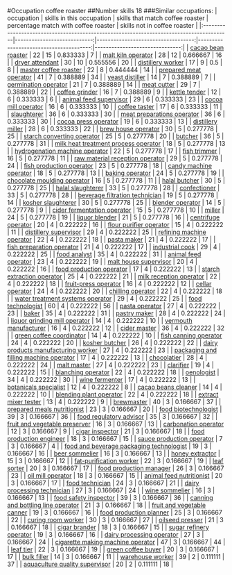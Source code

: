 #Occupation coffee roaster
##Number skills 18
###Similar occupations:
| occupation                                                                              |   skills in this occupation |   skills that match coffee roaster |   percentage match with coffee roaster |   skills not in coffee roaster |
|:----------------------------------------------------------------------------------------|----------------------------:|-----------------------------------:|---------------------------------------:|-------------------------------:|
| [cacao bean roaster](cacao_bean_roaster.md)                                             |                          22 |                                 15 |                               0.833333 |                              7 |
| [malt kiln operator](malt_kiln_operator.md)                                             |                          28 |                                 12 |                               0.666667 |                             16 |
| [dryer attendant](dryer_attendant.md)                                                   |                          30 |                                 10 |                               0.555556 |                             20 |
| [distillery worker](distillery_worker.md)                                               |                          17 |                                  9 |                               0.5      |                              8 |
| [master coffee roaster](master_coffee_roaster.md)                                       |                          22 |                                  8 |                               0.444444 |                             14 |
| [prepared meat operator](prepared_meat_operator.md)                                     |                          41 |                                  7 |                               0.388889 |                             34 |
| [yeast distiller](yeast_distiller.md)                                                   |                          14 |                                  7 |                               0.388889 |                              7 |
| [germination operator](germination_operator.md)                                         |                          21 |                                  7 |                               0.388889 |                             14 |
| [meat cutter](meat_cutter.md)                                                           |                          29 |                                  7 |                               0.388889 |                             22 |
| [coffee grinder](coffee_grinder.md)                                                     |                          16 |                                  7 |                               0.388889 |                              9 |
| [kettle tender](kettle_tender.md)                                                       |                          12 |                                  6 |                               0.333333 |                              6 |
| [animal feed supervisor](animal_feed_supervisor.md)                                     |                          29 |                                  6 |                               0.333333 |                             23 |
| [cocoa mill operator](cocoa_mill_operator.md)                                           |                          16 |                                  6 |                               0.333333 |                             10 |
| [coffee taster](coffee_taster.md)                                                       |                          17 |                                  6 |                               0.333333 |                             11 |
| [slaughterer](slaughterer.md)                                                           |                          36 |                                  6 |                               0.333333 |                             30 |
| [meat preparations operator](meat_preparations_operator.md)                             |                          36 |                                  6 |                               0.333333 |                             30 |
| [cocoa press operator](cocoa_press_operator.md)                                         |                          19 |                                  6 |                               0.333333 |                             13 |
| [distillery miller](distillery_miller.md)                                               |                          28 |                                  6 |                               0.333333 |                             22 |
| [brew house operator](brew_house_operator.md)                                           |                          30 |                                  5 |                               0.277778 |                             25 |
| [starch converting operator](starch_converting_operator.md)                             |                          25 |                                  5 |                               0.277778 |                             20 |
| [butcher](butcher.md)                                                                   |                          36 |                                  5 |                               0.277778 |                             31 |
| [milk heat treatment process operator](milk_heat_treatment_process_operator.md)         |                          18 |                                  5 |                               0.277778 |                             13 |
| [hydrogenation machine operator](hydrogenation_machine_operator.md)                     |                          22 |                                  5 |                               0.277778 |                             17 |
| [fish trimmer](fish_trimmer.md)                                                         |                          16 |                                  5 |                               0.277778 |                             11 |
| [raw material reception operator](raw_material_reception_operator.md)                   |                          29 |                                  5 |                               0.277778 |                             24 |
| [fish production operator](fish_production_operator.md)                                 |                          23 |                                  5 |                               0.277778 |                             18 |
| [candy machine operator](candy_machine_operator.md)                                     |                          18 |                                  5 |                               0.277778 |                             13 |
| [baking operator](baking_operator.md)                                                   |                          24 |                                  5 |                               0.277778 |                             19 |
| [chocolate moulding operator](chocolate_moulding_operator.md)                           |                          16 |                                  5 |                               0.277778 |                             11 |
| [halal butcher](halal_butcher.md)                                                       |                          30 |                                  5 |                               0.277778 |                             25 |
| [halal slaughterer](halal_slaughterer.md)                                               |                          33 |                                  5 |                               0.277778 |                             28 |
| [confectioner](confectioner.md)                                                         |                          33 |                                  5 |                               0.277778 |                             28 |
| [beverage filtration technician](beverage_filtration_technician.md)                     |                          19 |                                  5 |                               0.277778 |                             14 |
| [kosher slaughterer](kosher_slaughterer.md)                                             |                          30 |                                  5 |                               0.277778 |                             25 |
| [blender operator](blender_operator.md)                                                 |                          14 |                                  5 |                               0.277778 |                              9 |
| [cider fermentation operator](cider_fermentation_operator.md)                           |                          15 |                                  5 |                               0.277778 |                             10 |
| [miller](miller.md)                                                                     |                          24 |                                  5 |                               0.277778 |                             19 |
| [liquor blender](liquor_blender.md)                                                     |                          21 |                                  5 |                               0.277778 |                             16 |
| [centrifuge operator](centrifuge_operator.md)                                           |                          20 |                                  4 |                               0.222222 |                             16 |
| [flour purifier operator](flour_purifier_operator.md)                                   |                          15 |                                  4 |                               0.222222 |                             11 |
| [distillery supervisor](distillery_supervisor.md)                                       |                          29 |                                  4 |                               0.222222 |                             25 |
| [refining machine operator](refining_machine_operator.md)                               |                          22 |                                  4 |                               0.222222 |                             18 |
| [pasta maker](pasta_maker.md)                                                           |                          21 |                                  4 |                               0.222222 |                             17 |
| [fish preparation operator](fish_preparation_operator.md)                               |                          21 |                                  4 |                               0.222222 |                             17 |
| [industrial cook](industrial_cook.md)                                                   |                          29 |                                  4 |                               0.222222 |                             25 |
| [food analyst](food_analyst.md)                                                         |                          35 |                                  4 |                               0.222222 |                             31 |
| [animal feed operator](animal_feed_operator.md)                                         |                          23 |                                  4 |                               0.222222 |                             19 |
| [malt house supervisor](malt_house_supervisor.md)                                       |                          20 |                                  4 |                               0.222222 |                             16 |
| [food production operator](food_production_operator.md)                                 |                          17 |                                  4 |                               0.222222 |                             13 |
| [starch extraction operator](starch_extraction_operator.md)                             |                          25 |                                  4 |                               0.222222 |                             21 |
| [milk reception operator](milk_reception_operator.md)                                   |                          22 |                                  4 |                               0.222222 |                             18 |
| [fruit-press operator](fruit-press_operator.md)                                         |                          16 |                                  4 |                               0.222222 |                             12 |
| [cellar operator](cellar_operator.md)                                                   |                          24 |                                  4 |                               0.222222 |                             20 |
| [chilling operator](chilling_operator.md)                                               |                          22 |                                  4 |                               0.222222 |                             18 |
| [water treatment systems operator](water_treatment_systems_operator.md)                 |                          29 |                                  4 |                               0.222222 |                             25 |
| [food technologist](food_technologist.md)                                               |                          60 |                                  4 |                               0.222222 |                             56 |
| [pasta operator](pasta_operator.md)                                                     |                          27 |                                  4 |                               0.222222 |                             23 |
| [baker](baker.md)                                                                       |                          35 |                                  4 |                               0.222222 |                             31 |
| [pastry maker](pastry_maker.md)                                                         |                          28 |                                  4 |                               0.222222 |                             24 |
| [liquor grinding mill operator](liquor_grinding_mill_operator.md)                       |                          14 |                                  4 |                               0.222222 |                             10 |
| [vermouth manufacturer](vermouth_manufacturer.md)                                       |                          16 |                                  4 |                               0.222222 |                             12 |
| [cider master](cider_master.md)                                                         |                          36 |                                  4 |                               0.222222 |                             32 |
| [green coffee coordinator](green coffee coordinator.md)                                 |                          14 |                                  4 |                               0.222222 |                             10 |
| [fish canning operator](fish_canning_operator.md)                                       |                          24 |                                  4 |                               0.222222 |                             20 |
| [kosher butcher](kosher_butcher.md)                                                     |                          26 |                                  4 |                               0.222222 |                             22 |
| [dairy products manufacturing worker](dairy_products_manufacturing_worker.md)           |                          27 |                                  4 |                               0.222222 |                             23 |
| [packaging and filling machine operator](packaging_and_filling_machine_operator.md)     |                          17 |                                  4 |                               0.222222 |                             13 |
| [chocolatier](chocolatier.md)                                                           |                          28 |                                  4 |                               0.222222 |                             24 |
| [malt master](malt_master.md)                                                           |                          27 |                                  4 |                               0.222222 |                             23 |
| [clarifier](clarifier.md)                                                               |                          19 |                                  4 |                               0.222222 |                             15 |
| [blanching operator](blanching_operator.md)                                             |                          22 |                                  4 |                               0.222222 |                             18 |
| [oenologist](oenologist.md)                                                             |                          34 |                                  4 |                               0.222222 |                             30 |
| [wine fermenter](wine_fermenter.md)                                                     |                          17 |                                  4 |                               0.222222 |                             13 |
| [botanicals specialist](botanicals_specialist.md)                                       |                          12 |                                  4 |                               0.222222 |                              8 |
| [cacao beans cleaner](cacao_beans_cleaner.md)                                           |                          14 |                                  4 |                               0.222222 |                             10 |
| [blending plant operator](blending_plant_operator.md)                                   |                          22 |                                  4 |                               0.222222 |                             18 |
| [extract mixer tester](extract_mixer_tester.md)                                         |                          13 |                                  4 |                               0.222222 |                              9 |
| [brewmaster](brewmaster.md)                                                             |                          40 |                                  3 |                               0.166667 |                             37 |
| [prepared meals nutritionist](prepared_meals_nutritionist.md)                           |                          23 |                                  3 |                               0.166667 |                             20 |
| [food biotechnologist](food_biotechnologist.md)                                         |                          39 |                                  3 |                               0.166667 |                             36 |
| [food regulatory advisor](food_regulatory_advisor.md)                                   |                          35 |                                  3 |                               0.166667 |                             32 |
| [fruit and vegetable preserver](fruit_and_vegetable_preserver.md)                       |                          16 |                                  3 |                               0.166667 |                             13 |
| [carbonation operator](carbonation_operator.md)                                         |                          12 |                                  3 |                               0.166667 |                              9 |
| [cigar inspector](cigar_inspector.md)                                                   |                          21 |                                  3 |                               0.166667 |                             18 |
| [food production engineer](food_production_engineer.md)                                 |                          18 |                                  3 |                               0.166667 |                             15 |
| [sauce production operator](sauce_production_operator.md)                               |                           7 |                                  3 |                               0.166667 |                              4 |
| [food and beverage packaging technologist](food_and_beverage_packaging_technologist.md) |                          19 |                                  3 |                               0.166667 |                             16 |
| [beer sommelier](beer_sommelier.md)                                                     |                          16 |                                  3 |                               0.166667 |                             13 |
| [honey extractor](honey_extractor.md)                                                   |                          15 |                                  3 |                               0.166667 |                             12 |
| [fat-purification worker](fat-purification_worker.md)                                   |                          22 |                                  3 |                               0.166667 |                             19 |
| [leaf sorter](leaf_sorter.md)                                                           |                          20 |                                  3 |                               0.166667 |                             17 |
| [food production manager](food_production_manager.md)                                   |                          26 |                                  3 |                               0.166667 |                             23 |
| [oil mill operator](oil_mill_operator.md)                                               |                          18 |                                  3 |                               0.166667 |                             15 |
| [animal feed nutritionist](animal_feed_nutritionist.md)                                 |                          20 |                                  3 |                               0.166667 |                             17 |
| [food technician](food_technician.md)                                                   |                          24 |                                  3 |                               0.166667 |                             21 |
| [dairy processing technician](dairy_processing_technician.md)                           |                          27 |                                  3 |                               0.166667 |                             24 |
| [wine sommelier](wine_sommelier.md)                                                     |                          16 |                                  3 |                               0.166667 |                             13 |
| [food safety inspector](food_safety_inspector.md)                                       |                          39 |                                  3 |                               0.166667 |                             36 |
| [canning and bottling line operator](canning_and_bottling_line_operator.md)             |                          21 |                                  3 |                               0.166667 |                             18 |
| [fruit and vegetable canner](fruit_and_vegetable_canner.md)                             |                          19 |                                  3 |                               0.166667 |                             16 |
| [food production planner](food_production_planner.md)                                   |                          25 |                                  3 |                               0.166667 |                             22 |
| [curing room worker](curing_room_worker.md)                                             |                          30 |                                  3 |                               0.166667 |                             27 |
| [oilseed presser](oilseed_presser.md)                                                   |                          21 |                                  3 |                               0.166667 |                             18 |
| [cigar brander](cigar_brander.md)                                                       |                          18 |                                  3 |                               0.166667 |                             15 |
| [sugar refinery operator](sugar_refinery_operator.md)                                   |                          19 |                                  3 |                               0.166667 |                             16 |
| [dairy processing operator](dairy_processing_operator.md)                               |                          27 |                                  3 |                               0.166667 |                             24 |
| [cigarette making machine operator](cigarette_making_machine_operator.md)               |                          47 |                                  3 |                               0.166667 |                             44 |
| [leaf tier](leaf_tier.md)                                                               |                          22 |                                  3 |                               0.166667 |                             19 |
| [green coffee buyer](green_coffee_buyer.md)                                             |                          20 |                                  3 |                               0.166667 |                             17 |
| [bulk filler](bulk_filler.md)                                                           |                          14 |                                  3 |                               0.166667 |                             11 |
| [warehouse worker](warehouse_worker.md)                                                 |                          39 |                                  2 |                               0.111111 |                             37 |
| [aquaculture quality supervisor](aquaculture_quality_supervisor.md)                     |                          20 |                                  2 |                               0.111111 |                             18 |
